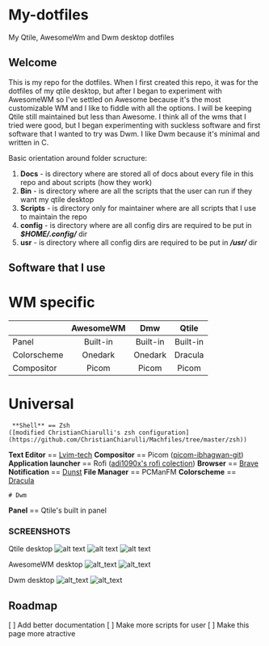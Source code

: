 # My-dotfiles

My Qtile, AwesomeWm and Dwm desktop dotfiles

## Welcome

This is my repo for the dotfiles. When I first created this repo, it was for the
dotfiles of my qtile desktop, but after
I began to experiment with AwesomeWM  so I've settled on Awesome because it's
the most
customizable WM and I like to fiddle with all the options. I will be keeping
Qtile still maintained but less than Awesome. I think all of the wms that I
tried were good, but I began experimenting with suckless software and first
software that I wanted to try was Dwm. I like Dwm because it's minimal and
written in C.

Basic orientation around folder scructure:

1. **Docs** - is directory where are stored all of docs about every file in this repo and about scripts (how they work)
2. **Bin** - is directory where are all the scripts that the user can run if they want my qtile desktop
3. **Scripts** - is directory only for maintainer where are all scripts that I use to maintain the repo
4. **config** - is directory where are all config dirs are required to be put in **_$HOME/.config/_** dir
5. **usr** - is directory where all config dirs are required to be put in **_/usr/_** dir

## Software that I use
# WM specific
|             | AwesomeWM | Dmw      | Qtile    |
|-------------|:---------:|:--------:|:--------:|
| Panel       | Built-in  | Built-in | Built-in |
| Colorscheme | Onedark   | Onedark  | Dracula  |
| Compositor  | Picom     | Picom    | Picom    |

# Universal
     **Shell** == Zsh
    ([modified ChristianChiarulli's zsh configuration](https://github.com/ChristianChiarulli/Machfiles/tree/master/zsh))
   **Text Editor** == [Lvim-tech](https://github.com/lvim-tech/lvim)
   **Compositor** == Picom ([picom-ibhagwan-git](https://github.com/ibhagwan/picom))
   **Application launcher** == Rofi ([adi1090x's rofi colection](https://github.com/adi1090x/rofi))
   **Browser** == [Brave](https://brave.com)
   **Notification** == [Dunst](https://dunst-project.org/)
   **File Manager** == PCManFM
   **Colorscheme** == [Dracula](https://draculatheme.com)


    # Dwm
   **Panel** == Qtile's built in panel

### SCREENSHOTS

Qtile desktop ![alt text](https://github.com/coevoe/My-dotfiles/blob/main/Screenshots/Screenshot.png)
![alt text](https://github.com/coevoe/My-dotfiles/blob/main/Screenshots/Screenshot1.png)
![alt text](https://github.com/coevoe/My-dotfiles/blob/main/Screenshots/Screenshot2.png)

AwesomeWM desktop ![alt_text](https://github.com/coevoe/My-dotfiles/blob/main/Screenshots/Screenshot_awesome.png)
![alt_text](https://github.com/coevoe/My-dotfiles/blob/main/Screenshots/Screenshot_awesome1.png)

Dwm desktop ![alt_text](https://github.com/coevoe/My-dotfiles/blob/main/Screenshots/Screenshot_awesome.png)
![alt_text](https://github.com/coevoe/My-dotfiles/blob/main/Screenshots/Screenshot_awesome1.png)

## Roadmap

   [ ] Add better documentation
   [ ] Make more scripts for user
   [ ] Make this page more atractive
